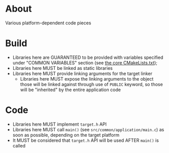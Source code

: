 # About

Various platform-dependent code pieces

# Build

- Libraries here are GUARANTEED to be provided with variables specified under "COMMON VARIABLES" section (see [the core CMakeLists.txt](./../../CMakeLists.txt));
- Libraries here MUST be linked as static libraries
- Libraries here MUST provide linking arguments for the target linker
	- Libraries here MUST expose the linking arguments to the object those will be linked against through use of `PUBLIC` keyword, so those will be "inherited" by the entire application code

# Code

- Libraries here MUST implement `target.h` API
- Libraries here MUST call `main()` (see `src/common/application/main.c`) as soon as possible, depending on the target platform
- It MUST be considered that `target.h` API will be used AFTER `main()` is called
